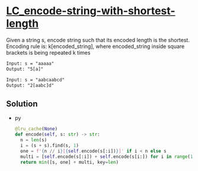# [LC_encode-string-with-shortest-length](https://leetcode.com/problems/encode-string-with-shortest-length)

Given a string s, encode string such that its encoded length is the shortest.
Encoding rule is: k[encoded_string], where encoded_string inside square brackets is being repeated k times

```txt
Input: s = "aaaaa"
Output: "5[a]"

Input: s = "aabcaabcd"
Output: "2[aabc]d"
```

## Solution

* py

  ```py
  @lru_cache(None)
  def encode(self, s: str) -> str:
    n = len(s)
    i = (s + s).find(s, 1)
    one = f'{n // i}[{self.encode(s[:i])}]' if i < n else s
    multi = [self.encode(s[:i]) + self.encode(s[i:]) for i in range(1, n)]
    return min([s, one] + multi, key=len)
  ```
